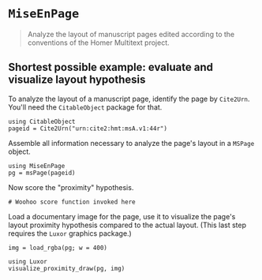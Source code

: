 # `MiseEnPage`

> Analyze the layout of manuscript pages edited according to the conventions of the Homer Multitext project.


## Shortest possible example: evaluate and visualize layout hypothesis


To analyze the layout of a manuscript page, identify the page by `Cite2Urn`. You'll need the `CitableObject` package for that.

```@example intro
using CitableObject
pageid = Cite2Urn("urn:cite2:hmt:msA.v1:44r")
```

Assemble all information necessary to analyze the page's layout in a `MSPage` object.

```@example intro
using MiseEnPage
pg = msPage(pageid)
```

Now score the "proximity" hypothesis.

```@example intro
# Woohoo score function invoked here
```

Load a documentary image for the page, use it to visualize the page's layout proximity hypothesis compared to the actual layout.  (This last step requires the `Luxor` graphics package.)


```@example intro
img = load_rgba(pg; w = 400)

using Luxor
visualize_proximity_draw(pg, img)
```
